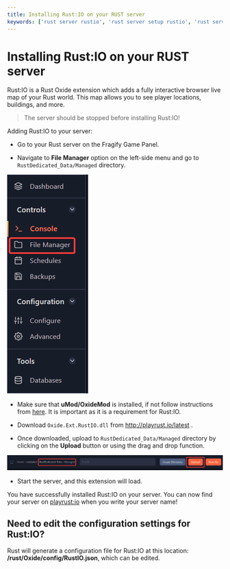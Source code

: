 ```yaml
---
title: Installing Rust:IO on your RUST server
keywords: ['rust server rustio', 'rust server setup rustio', 'rust server install rustio']
---
```


# Installing Rust:IO on your RUST server

Rust:IO is a Rust Oxide extension which adds a fully interactive browser live map of your Rust world. This map allows you to see player locations, buildings, and more. 

> The server should be stopped before installing Rust:IO!

Adding Rust:IO to your server:

*   Go to your Rust server on the Fragify Game Panel.

*   Navigate to **File Manager** option on the left-side menu and go to `RustDedicated_Data/Managed` directory.

![File Manager](../images/file-manager.png)

*   Make sure that **uMod/OxideMod** is installed, if not follow instructions from [here](install-oxide.md). It is important as it is a requirement for Rust:IO.

*   Download `Oxide.Ext.RustIO.dll` from http://playrust.io/latest .

*   Once downloaded, upload to `RustDedicated_Data/Managed` directory by clicking on the **Upload** button or using the drag and drop function. 

![RustIO Directory Upload](images/rustio-directory.png)

* Start the server, and this extension will load.

You have successfully installed Rust:IO on your server. You can now find your server on [playrust:io](http://playrust.io/) [](http://playrust.io/)when you write your server name!

Need to edit the configuration settings for Rust:IO?
----------------------------------------------------

Rust will generate a configuration file for Rust:IO at this location: **/rust/Oxide/config/RustIO.json**, which can be edited.